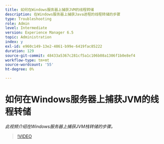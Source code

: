 ```yaml
---
title: 如何在Windows服务器上捕获JVM的线程转储
description: 在Windows服务器上捕获Java进程的线程转储的步骤
type: Troubleshooting
role: Admin
level: Intermediate
version: Experience Manager 6.5
topic: Administration
index: y
exl-id: e960c149-13e2-4861-b99e-6419fac85222
duration: 129
source-git-commit: 48433a5367c281cf5a1c106b08a1306f1b0e8ef4
workflow-type: tm+mt
source-wordcount: '55'
ht-degree: 0%

---
```


# 如何在Windows服务器上捕获JVM的线程转储

*此视频介绍在Windows服务器上捕获JVM栈转储的步骤。*

>[!VIDEO](https://video.tv.adobe.com/v/335493?quality=12&learn=on)
